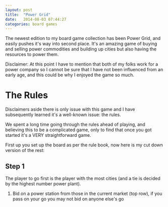 ```yaml
---
layout: post
title:  "Power Grid"
date:   2014-08-03 07:44:27
categories: board games
---
```


The newest edition to my board game collection has been Power Grid, and easily pushes it's way into second place. It's an amazing game of buying and selling power commodities and building up cities but also having the resources to power them.

Disclaimer: At this point I have to mention that both of my folks work for a power company so I cannot be sure that I have not been influenced from an early age, and this could be why I enjoyed the game so much.

# The Rules

Disclaimers aside there is only issue with this game and I have subsequently learned it's a well-known issue: the rules.

We spent a long time going through the rules ahead of playing, and believing this to be a complicated game, only to find that once you got started it's a VERY straightforward game.

First up you set up the board as per the rule book, now here is my cut down version of the rest:

## Step 1

The player to go first is the player with the most cities (and a tie is decided by the highest number power plant).

1. Bid on a power station from those in the current market (top row), if you pass on your go you may not bid on anyone else's go
